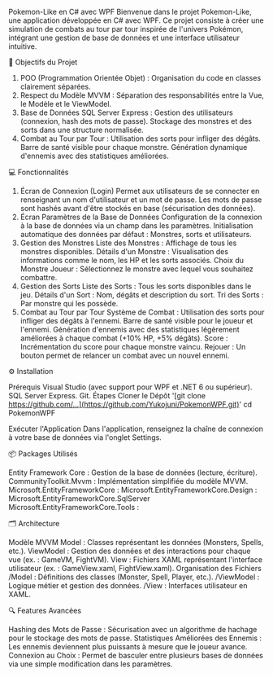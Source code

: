 Pokemon-Like en C# avec WPF
Bienvenue dans le projet Pokemon-Like, une application développée en C# avec WPF. Ce projet consiste à créer une simulation de combats au tour par tour inspirée de l'univers Pokémon, intégrant une gestion de base de données et une interface utilisateur intuitive.

🎯 Objectifs du Projet

  1. POO (Programmation Orientée Objet) : Organisation du code en classes clairement séparées.
  2. Respect du Modèle MVVM : Séparation des responsabilités entre la Vue, le Modèle et le ViewModel.
  3. Base de Données SQL Server Express :
      Gestion des utilisateurs (connexion, hash des mots de passe).
      Stockage des monstres et des sorts dans une structure normalisée.
  4. Combat au Tour par Tour :
    Utilisation des sorts pour infliger des dégâts.
    Barre de santé visible pour chaque monstre.
    Génération dynamique d'ennemis avec des statistiques améliorées.

💻 Fonctionnalités

  1. Écran de Connexion (Login)
    Permet aux utilisateurs de se connecter en renseignant un nom d'utilisateur et un mot de passe.
    Les mots de passe sont hashés avant d'être stockés en base (sécurisation des données).
  2. Écran Paramètres de la Base de Données
    Configuration de la connexion à la base de données via un champ dans les paramètres.
    Initialisation automatique des données par défaut :
      Monstres, sorts et utilisateurs.
  3. Gestion des Monstres
  Liste des Monstres : Affichage de tous les monstres disponibles.
  Détails d'un Monstre : Visualisation des informations comme le nom, les HP et les sorts associés.
  Choix du Monstre Joueur : Sélectionnez le monstre avec lequel vous souhaitez combattre.
  4. Gestion des Sorts
    Liste des Sorts : Tous les sorts disponibles dans le jeu.
    Détails d'un Sort : Nom, dégâts et description du sort.
    Tri des Sorts : Par monstre qui les possède.
  5. Combat au Tour par Tour
    Système de Combat :
      Utilisation des sorts pour infliger des dégâts à l'ennemi.
      Barre de santé visible pour le joueur et l'ennemi.
      Génération d'ennemis avec des statistiques légèrement améliorées à chaque combat (+10% HP, +5% dégâts).
    Score : Incrémentation du score pour chaque monstre vaincu.
    Rejouer : Un bouton permet de relancer un combat avec un nouvel ennemi.

⚙️ Installation

Prérequis
Visual Studio (avec support pour WPF et .NET 6 ou supérieur).
SQL Server Express.
Git.
Étapes
Cloner le Dépôt
'[git clone https://github.com/...](https://github.com/Yukojuni/PokemonWPF.git)'
cd PokemonWPF

Exécuter l'Application
Dans l'application, renseignez la chaîne de connexion à votre base de données via l'onglet Settings.

📦 Packages Utilisés

Entity Framework Core : Gestion de la base de données (lecture, écriture).
CommunityToolkit.Mvvm : Implémentation simplifiée du modèle MVVM.
Microsoft.EntityFrameworkCore :
Microsoft.EntityFrameworkCore.Design : 
Microsoft.EntityFrameworkCore.SqlServer
Microsoft.EntityFrameworkCore.Tools : 

🗂️ Architecture

Modèle MVVM
Model : Classes représentant les données (Monsters, Spells, etc.).
ViewModel : Gestion des données et des interactions pour chaque vue (ex. : GameVM, FightVM).
View : Fichiers XAML représentant l'interface utilisateur (ex. : GameView.xaml, FightView.xaml).
Organisation des Fichiers
/Model : Définitions des classes (Monster, Spell, Player, etc.).
/ViewModel : Logique métier et gestion des données.
/View : Interfaces utilisateur en XAML.

🔍 Features Avancées

Hashing des Mots de Passe : Sécurisation avec un algorithme de hachage pour le stockage des mots de passe.
Statistiques Améliorées des Ennemis : Les ennemis deviennent plus puissants à mesure que le joueur avance.
Connexion au Choix : Permet de basculer entre plusieurs bases de données via une simple modification dans les paramètres.
